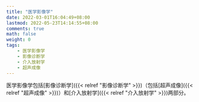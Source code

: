 ```yaml
---
title: "医学影像学"
date: 2022-03-01T16:04:49+08:00
lastmod: 2022-05-23T14:14:55+08:00
comments: true
math: false
weight: 0
tags:
    - 医学影像学
    - 影像诊断学
    - 介入放射学
    - 超声成像
---
```


医学影像学包括[影像诊断学]({{< relref "影像诊断学" >}})（包括[超声成像]({{< relref "超声成像" >}})）和[介入放射学]({{< relref "介入放射学" >}})两部分。

<!--more-->

